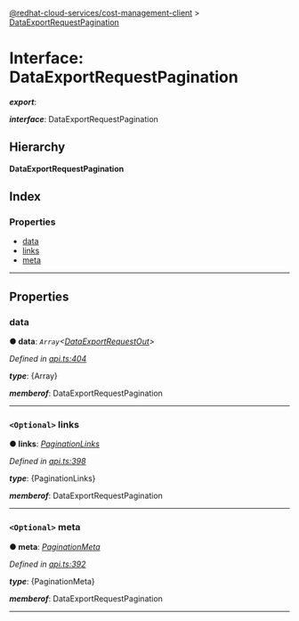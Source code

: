 [@redhat-cloud-services/cost-management-client](../README.md) > [DataExportRequestPagination](../interfaces/dataexportrequestpagination.md)

# Interface: DataExportRequestPagination

*__export__*: 

*__interface__*: DataExportRequestPagination

## Hierarchy

**DataExportRequestPagination**

## Index

### Properties

* [data](dataexportrequestpagination.md#data)
* [links](dataexportrequestpagination.md#links)
* [meta](dataexportrequestpagination.md#meta)

---

## Properties

<a id="data"></a>

###  data

**● data**: *`Array`<[DataExportRequestOut](../modules/dataexportrequestout.md)>*

*Defined in [api.ts:404](https://github.com/rvsia/javascript-clients/blob/master/packages/cost-management/api.ts#L404)*

*__type__*: {Array}

*__memberof__*: DataExportRequestPagination

___
<a id="links"></a>

### `<Optional>` links

**● links**: *[PaginationLinks](paginationlinks.md)*

*Defined in [api.ts:398](https://github.com/rvsia/javascript-clients/blob/master/packages/cost-management/api.ts#L398)*

*__type__*: {PaginationLinks}

*__memberof__*: DataExportRequestPagination

___
<a id="meta"></a>

### `<Optional>` meta

**● meta**: *[PaginationMeta](paginationmeta.md)*

*Defined in [api.ts:392](https://github.com/rvsia/javascript-clients/blob/master/packages/cost-management/api.ts#L392)*

*__type__*: {PaginationMeta}

*__memberof__*: DataExportRequestPagination

___

